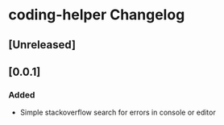 <!-- Keep a Changelog guide -> https://keepachangelog.com -->

# coding-helper Changelog

## [Unreleased]

## [0.0.1]
### Added
- Simple stackoverflow search for errors in console or editor

